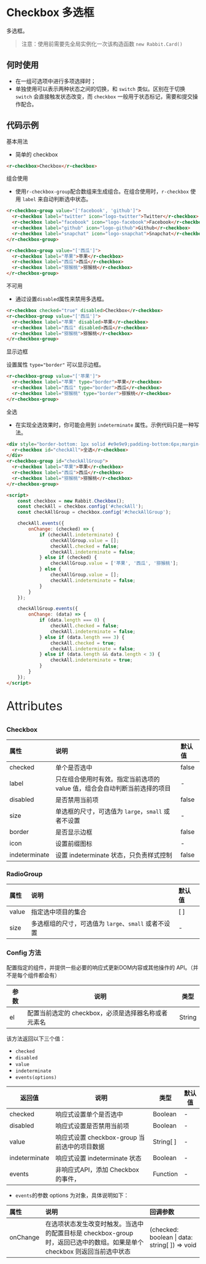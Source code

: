 # Checkbox 多选框

多选框。

> 注意：使用前需要先全局实例化一次该构造函数  `new Rabbit.Card()`

## 何时使用

- 在一组可选项中进行多项选择时；
- 单独使用可以表示两种状态之间的切换，和 `switch` 类似。区别在于切换 `switch` 会直接触发状态改变，而 `checkbox` 一般用于状态标记，需要和提交操作配合。

## 代码示例

基本用法

- 简单的 checkbox

```html
<r-checkbox>Checkbox</r-checkbox>
```

组合使用

- 使用`r-checkbox-group`配合数组来生成组合。在组合使用时，`r-checkbox` 使用 `label` 来自动判断选中状态。

```html
<r-checkbox-group value="['facebook', 'github']">
  <r-checkbox label="twitter" icon="logo-twitter">Twitter</r-checkbox>
  <r-checkbox label="facebook" icon="logo-facebook">Facebook</r-checkbox>
  <r-checkbox label="github" icon="logo-github">Github</r-checkbox>
  <r-checkbox label="snapchat" icon="logo-snapchat">Snapchat</r-checkbox>
</r-checkbox-group>

<r-checkbox-group value="['西瓜']">
  <r-checkbox label="苹果">苹果</r-checkbox>
  <r-checkbox label="西瓜">西瓜</r-checkbox>
  <r-checkbox label="猕猴桃">猕猴桃</r-checkbox>
</r-checkbox-group>
```

不可用

- 通过设置`disabled`属性来禁用多选框。

```html
<r-checkbox checked="true" disabled>Checkbox</r-checkbox>
<r-checkbox-group value="['西瓜']">
  <r-checkbox label="苹果" disabled>苹果</r-checkbox>
  <r-checkbox label="西瓜" disabled>西瓜</r-checkbox>
  <r-checkbox label="猕猴桃">猕猴桃</r-checkbox>
</r-checkbox-group>
```

显示边框 

设置属性 `type="border"` 可以显示边框。

```html
<r-checkbox-group value="['苹果']">
  <r-checkbox label="苹果" type="border">苹果</r-checkbox>
  <r-checkbox label="西瓜" type="border">西瓜</r-checkbox>
  <r-checkbox label="猕猴桃" type="border">猕猴桃</r-checkbox>
</r-checkbox-group>
```

全选

- 在实现全选效果时，你可能会用到 `indeterminate` 属性。示例代码只是一种写法。

```html
<div style="border-bottom: 1px solid #e9e9e9;padding-bottom:6px;margin-bottom:6px;">
  <r-checkbox id="checkAll">全选</r-checkbox>
</div>
<r-checkbox-group id="checkAllGroup">
  <r-checkbox label="苹果">苹果</r-checkbox>
  <r-checkbox label="西瓜">西瓜</r-checkbox>
  <r-checkbox label="猕猴桃">猕猴桃</r-checkbox>
</r-checkbox-group>

<script>
	const checkbox = new Rabbit.Checkbox();
    const checkAll = checkbox.config('#checkAll');
    const checkAllGroup = checkbox.config('#checkAllGroup');

    checkAll.events({
        onChange: (checked) => {
            if (checkAll.indeterminate) {
                checkAllGroup.value = [];
                checkAll.checked = false;
                checkAll.indeterminate = false;
            } else if (checked) {
                checkAllGroup.value = ['苹果', '西瓜', '猕猴桃'];
            } else {
                checkAllGroup.value = [];
                checkAll.indeterminate = false;
            }
        }
    });

    checkAllGroup.events({
        onChange: (data) => {
            if (data.length === 0) {
                checkAll.checked = false;
                checkAll.indeterminate = false;
            } else if (data.length === 3) {
                checkAll.checked = true;
                checkAll.indeterminate = false;
            } else if (data.length && data.length < 3) {
                checkAll.indeterminate = true;
            }
        }
    });
</script>
```

<p style="font-size: 32px">Attributes</p>

### Checkbox

| 属性          | 说明                                                         | 默认值 |
| :------------ | :----------------------------------------------------------- | :----- |
| checked       | 单个是否选中                                                 | false  |
| label         | 只在组合使用时有效。指定当前选项的 value 值，组合会自动判断当前选择的项目 | -      |
| disabled      | 是否禁用当前项                                               | false  |
| size          | 单选框的尺寸，可选值为 `large`，`small` 或者不设置           | -      |
| border        | 是否显示边框                                                 | false  |
| icon          | 设置前缀图标                                                 | -      |
| indeterminate | 设置 indeterminate 状态，只负责样式控制                      | false  |

### RadioGroup

| 属性  | 说明                                                 | 默认值 |
| :---- | :--------------------------------------------------- | :----- |
| value | 指定选中项目的集合                                   | [ ]    |
| size  | 多选框组的尺寸，可选值为 `large`、`small` 或者不设置 | -      |

### Config  方法

配置指定的组件，并提供一些必要的响应式更新DOM内容或其他操作的 API。（并不是每个组件都会有）

| 参数 | 说明                                                | 类型   |
| ---- | --------------------------------------------------- | ------ |
| el   | 配置当前选定的 checkbox，必须是选择器名称或者元素名 | String |

该方法返回以下三个值：

- `checked`
- `disabled`
- `value`
- `indeterminate`
- `events(options)`

| 返回值        | 说明                                         | 类型      | 默认值 |
| ------------- | -------------------------------------------- | --------- | ------ |
| checked       | 响应式设置单个是否选中                       | Boolean   | -      |
| disabled      | 响应式设置是否禁用当前项                     | Boolean   | -      |
| value         | 响应式设置 checkbox-group 当前选中的项目数据 | String[ ] | -      |
| indeterminate | 响应式设置 indeterminate 状态                | Boolean   | -      |
| events        | 非响应式API，添加 Checkbox 的事件，          | Function  | -      |

- `events`的参数 options 为对象，具体说明如下：

| 属性     | 说明                                                         | 回调参数                                      |
| :------- | :----------------------------------------------------------- | :-------------------------------------------- |
| onChange | 在选项状态发生改变时触发。当选中的配置目标是 checkbox-group 时，返回已选中的数组。如果是单个 checkbox 则返回当前选中状态 | (checked: boolean \| data: string[ ]) => void |

